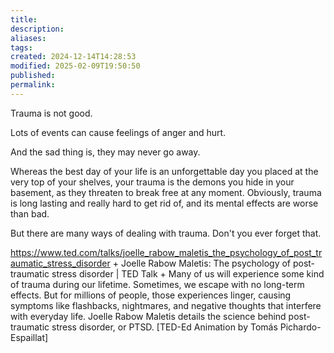 ```yaml
---
title: 
description: 
aliases: 
tags: 
created: 2024-12-14T14:28:53
modified: 2025-02-09T19:50:50
published: 
permalink: 
---
```


Trauma is not good.


Lots of events can cause feelings of anger and hurt.

And the sad thing is, they may never go away.

Whereas the best day of your life is an unforgettable day you placed at the very top of your shelves, your trauma is the demons you hide in your basement, as they threaten to break free at any moment. Obviously, trauma is long lasting and really hard to get rid of, and its mental effects are worse than bad.

But there are many ways of dealing with trauma. Don't you ever forget that.



https://www.ted.com/talks/joelle_rabow_maletis_the_psychology_of_post_traumatic_stress_disorder + Joelle Rabow Maletis: The psychology of post-traumatic stress disorder | TED Talk + Many of us will experience some kind of trauma during our lifetime. Sometimes, we escape with no long-term effects. But for millions of people, those experiences linger, causing symptoms like flashbacks, nightmares, and negative thoughts that interfere with everyday life. Joelle Rabow Maletis details the science behind post-traumatic stress disorder, or PTSD. [TED-Ed Animation by Tomás Pichardo-Espaillat]
